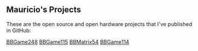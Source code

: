 ## Mauricio's Projects

These are the open source and open hardware projects that I've published in GitHub:

[BBGame248](https://github.com/mtejada11/BBGame248)
[BBGame115](https://github.com/mtejada11/BBGame115)
[BBMatrix54](https://github.com/mtejada11/BBMatrix54)
[BBGame114](https://github.com/mtejada11/BBGame114)
